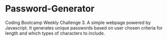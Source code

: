 # Password-Generator
Coding Bootcamp Weekly Challenge 3. A simple webpage powered by Javascript. It generates unique passwords based on user chosen criteria for length and which types of characters to include.
